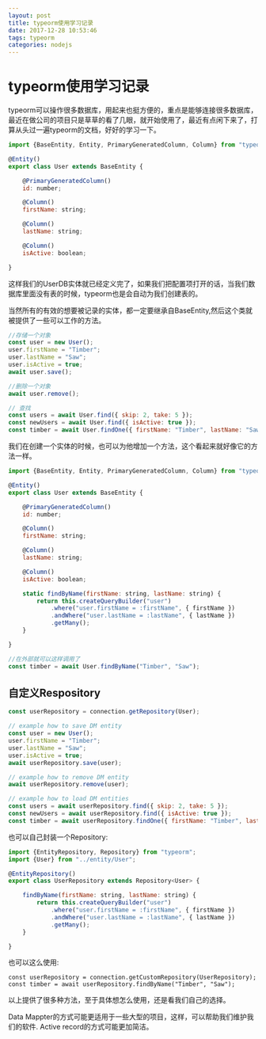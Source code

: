 ```yaml
---
layout: post
title: typeorm使用学习记录
date: 2017-12-28 10:53:46
tags: typeorm
categories: nodejs
---
```


# typeorm使用学习记录

typeorm可以操作很多数据库，用起来也挺方便的，重点是能够连接很多数据库，最近在做公司的项目只是草草的看了几眼，就开始使用了，最近有点闲下来了，打算从头过一遍typeorm的文档，好好的学习一下。

```JavaScript
import {BaseEntity, Entity, PrimaryGeneratedColumn, Column} from "typeorm";

@Entity()
export class User extends BaseEntity {

    @PrimaryGeneratedColumn()
    id: number;

    @Column()
    firstName: string;

    @Column()
    lastName: string;

    @Column()
    isActive: boolean;

}
```

这样我们的UserDB实体就已经定义完了，如果我们把配置项打开的话，当我们数据库里面没有表的时候，typeorm也是会自动为我们创建表的。

当然所有的有效的想要被记录的实体，都一定要继承自BaseEntity,然后这个类就被提供了一些可以工作的方法。

```JavaScript
//存储一个对象
const user = new User();
user.firstName = "Timber";
user.lastName = "Saw";
user.isActive = true;
await user.save();

//删除一个对象
await user.remove();

// 查找
const users = await User.find({ skip: 2, take: 5 });
const newUsers = await User.find({ isActive: true });
const timber = await User.findOne({ firstName: "Timber", lastName: "Saw" });

```

我们在创建一个实体的时候，也可以为他增加一个方法，这个看起来就好像它的方法一样。

```JavaScript
import {BaseEntity, Entity, PrimaryGeneratedColumn, Column} from "typeorm";

@Entity()
export class User extends BaseEntity {

    @PrimaryGeneratedColumn()
    id: number;

    @Column()
    firstName: string;

    @Column()
    lastName: string;

    @Column()
    isActive: boolean;

    static findByName(firstName: string, lastName: string) {
        return this.createQueryBuilder("user")
            .where("user.firstName = :firstName", { firstName })
            .andWhere("user.lastName = :lastName", { lastName })
            .getMany();
    }

}

//在外部就可以这样调用了
const timber = await User.findByName("Timber", "Saw");
```

## 自定义Respository

```JavaScript
const userRepository = connection.getRepository(User);

// example how to save DM entity
const user = new User();
user.firstName = "Timber";
user.lastName = "Saw";
user.isActive = true;
await userRepository.save(user);

// example how to remove DM entity
await userRepository.remove(user);

// example how to load DM entities
const users = await userRepository.find({ skip: 2, take: 5 });
const newUsers = await userRepository.find({ isActive: true });
const timber = await userRepository.findOne({ firstName: "Timber", lastName: "Saw" });
```

也可以自己封装一个Repository:

```JavaScript
import {EntityRepository, Repository} from "typeorm";
import {User} from "../entity/User";

@EntityRepository()
export class UserRepository extends Repository<User> {

    findByName(firstName: string, lastName: string) {
        return this.createQueryBuilder("user")
            .where("user.firstName = :firstName", { firstName })
            .andWhere("user.lastName = :lastName", { lastName })
            .getMany();
    }

}
```

也可以这么使用:

```
const userRepository = connection.getCustomRepository(UserRepository);
const timber = await userRepository.findByName("Timber", "Saw");
```

以上提供了很多种方法，至于具体想怎么使用，还是看我们自己的选择。

Data Mappter的方式可能更适用于一些大型的项目，这样，可以帮助我们维护我们的软件.
Active record的方式可能更加简洁。
